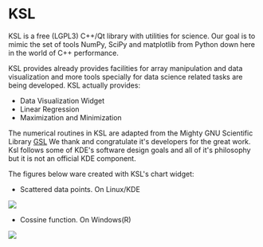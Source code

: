 KSL
===

KSL is a free (LGPL3) C++/Qt library with utilities for science. Our
goal is to mimic the set of tools NumPy, SciPy and matplotlib from
Python down here in the world of C++ performance.

KSL provides already provides facilities for array manipulation and data
visualization and more tools specially for data science related tasks are
being developed. KSL actually provides:

   * Data Visualization Widget
   * Linear Regression
   * Maximization and Minimization

The numerical routines in KSL are adapted from the Mighty GNU Scientific Library
[GSL](http://www.gnu.org/software/gsl)
We thank and congratulate it's developers for the great work.
Ksl follows some of KDE's software design goals and all of it's philosophy but it
is not an official KDE component.

The figures below ware created with KSL's chart widget:

   * Scattered data points. On Linux/KDE

![](https://github.com/elvismt/Ksl/blob/master/demos/scatter.png)

   * Cossine function. On Windows(R)

![](https://github.com/elvismt/Ksl/blob/master/demos/cossine.png)

